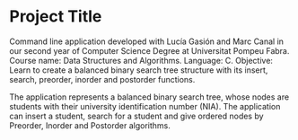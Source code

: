 # Project Title

Command line application developed with Lucía Gasión and Marc Canal in our second year of Computer Science Degree at Universitat Pompeu Fabra.
Course name: Data Structures and Algorithms.
Language: C.
Objective: Learn to create a balanced binary search tree structure with its insert, search, preorder, inorder and postorder functions.

The application represents a balanced binary search tree, whose nodes are students with their university identification number (NIA).
The application can insert a student, search for a student and give ordered nodes by Preorder, Inorder and Postorder algorithms.
